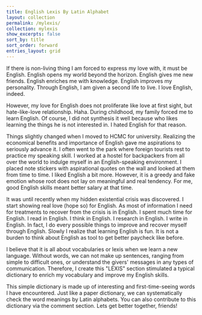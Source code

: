 ```yaml
---
title: English Lexis By Latin Alphabet
layout: collection
permalink: /mylexis/
collection: mylexis
show_excerpts: false
sort_by: title
sort_order: forward
entries_layout: grid
---
```


If there is non-living thing I am forced to express my love with, it must be English. English opens my world beyond the horizon. English gives me new friends. English enriches me with knowledge. English improves my personality. Through English, I am given a second life to live. I love English, indeed.

However, my love for English does not proliferate like love at first sight, but hate-like-love relationship. Haha. During childhood, my family forced me to learn English. Of course, I did not synthesis it well because who likes learning the things he is not interested in. I hated English for that reason.

Things slightly changed when I moved to HCMC for university. Realizing the economical benefits and importance of English gave me aspirations to seriously advance it. I often went to the park where foreign tourists rest to practice my speaking skill. I worked at a hostel for backpackers from all over the world to indulge myself in an English-speaking environment. I placed note stickers with aspirational quotes on the wall and looked at them from time to time. I liked English a bit more. However, it is a greedy and fake emotion whose root does not lay on meaningful and real tendency. For me, good English skills meant better salary at that time.

It was until recently when my hidden existential crisis was discovered. I start showing real love (hope so) for English. As most of information I need for treatments to recover from the crisis is in English. I spent much time for English. I read in English. I think in English. I research in English. I write in English. In fact, I do every possible things to improve and recover myself through English. Slowly I realize that learning English is fun. It is not a burden to think about English as tool to get better paycheck like before.

I believe that it is all about vocabularies or lexis when we learn a new language. Without words, we can not make up sentences, ranging from simple to difficult ones, or understand the givers' messages in any types of communication. Therefore, I create this "LEXIS" section stimulated a typical dictionary to enrich my vocabulary and improve my English skills.

This simple dictionary is made up of interesting and first-time-seeing words I have encountered. Just like a paper dictionary, we can systematically check the word meanings by Latin alphabets. You can also contribute to this dictionary via the comment section. Lets get better together, friends!
